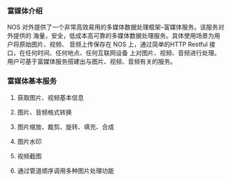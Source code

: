 ### **富媒体介绍**

NOS 对外提供了一个非常高效易用的多媒体数据处理框架–富媒体服务。该服务对外提供的 海量，安全，低成本高可靠的多媒体数据处理服务。具体使用场景为用户将原始图片、视频、 音频上传保存在 NOS 上，通过简单的HTTP Restful 接口，在任何时间、任何地点、任何互联网设备 上对图片、视频、音频进行处理。用户可基于富媒体服务搭建出与图片、视频、音频有关的服务。

### **富媒体基本服务**

1. 获取图片、视频基本信息

2. 图片、音频格式转换

3. 图片缩放、裁剪、旋转、填充、合成

4. 图片水印

5. 视频截图

6. 通过管道顺序调用多种图片处理功能